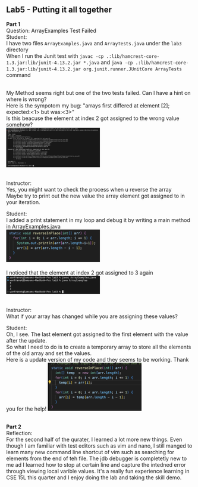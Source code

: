## Lab5 - Putting it all together
**Part 1**<br>
Question: ArrayExamples Test Failed<br>
Student: <br>
I have two files `ArrayExamples.java` and `ArrayTests.java` under the `lab3` directory<br>
When I run the Junit test with `javac -cp .:lib/hamcrest-core-1.3.jar:lib/junit-4.13.2.jar *.java` and `java -cp .:lib/hamcrest-core-1.3.jar:lib/junit-4.13.2.jar org.junit.runner.JUnitCore ArrayTests` command<br><br>

My Method seems right but one of the two tests failed. Can I have a hint on where is wrong? <br>
Here is the sympotom my bug: "arrays first differed at element [2]; expected:<1> but was:<3>" <br>
Is this beacuse the element at index 2 got assigned to the wrong value somehow?<br>
<img src = "1.png" width = "50%" height = "50%"><br><br>

Instructor: <br>
Yes, you might want to check the process when u reverse the array<br>
Maybe try to print out the new value the array element got assigned to in your iteration.

Student:<br>
I added a print statement in my loop and debug it by writing a main method in ArrayExamples.java<br>
<img src = "2.png" width = "50%" height = "50%"><br><br>
I noticed that the element at index 2 got assigned to 3 again<br>
<img src = "3.png" width = "50%" height = "50%"><br><br>

Instructor: <br>
What if your array has changed while you are assigning these values?<br>

Student: <br>
Oh, I see. The last element got assigned to the first element with the value after the update.<br>
So what I need to do is to create a temporary array to store all the elements of the old array and set the values.<br>
Here is a update version of my code and they seems to be working. Thank you for the help!
<img src = "4.png" width = "50%" height = "50%"><br><br>




**Part 2**<br>
Reflection:<br>
For the second half of the qurater, I learned a lot more new things. Even though I am familiar with test editors such as vim and nano, I still manged to learn many new command line shortcut of vim such as searching for elements from the end of teh file. The jdb debugger is completetly new to me ad I learned how to stop at certain line and capture the intedned error through viewing local varible values. It's a really fun experience learning in CSE 15L this quarter and I enjoy doing the lab and taking the skill demo.
